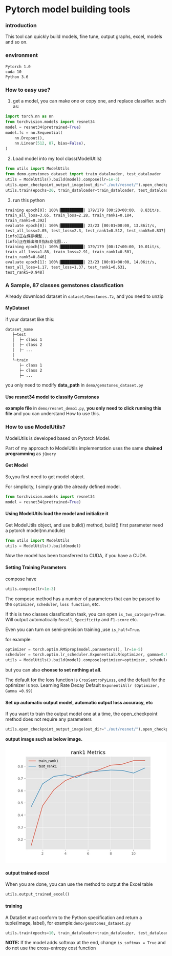 
# Pytorch model building tools

### introduction
This tool can quickly build models, fine tune, output graphs, excel, models and so on.

### environment
```
Pytorch 1.0
cuda 10
Python 3.6
```
### How to easy use?

1.  get a model, you can make one or copy one, and replace classifier. such as:
```python
import torch.nn as nn
from torchvision.models import resnet34
model = resnet34(pretrained=True)
model.fc = nn.Sequential(
    nn.Dropout(),
    nn.Linear(512, 87, bias=False),
)
```

2.  Load model into my tool class(ModelUtils)
```python
from utils import ModelUtils
from demo.gemstones_dataset import train_dataloader, test_dataloader
utils = ModelUtils().build(model).compose(lr=1e-3)
utils.open_checkpoint_output_image(out_dir="./out/resnet/").open_checkpoint(only_best=True)
utils.train(epochs=20, train_dataloader=train_dataloader, test_dataloader=test_dataloader)
```

3.  run this python 
``` console
training epoch[0]: 100%|██████████| 179/179 [00:20<00:00,  8.83it/s, train_all_loss=3.65, train_loss=2.28, train_rank1=0.184, train_rank5=0.392]
evaluate epoch[0]: 100%|██████████| 23/23 [00:01<00:00, 13.86it/s, test_all_loss=2.05, test_loss=2.3, test_rank1=0.512, test_rank5=0.837]
[info]正在保存模型...
[info]正在输出相关指标变化图...
training epoch[1]: 100%|██████████| 179/179 [00:17<00:00, 10.01it/s, train_all_loss=1.88, train_loss=2.91, train_rank1=0.501, train_rank5=0.846]
evaluate epoch[1]: 100%|██████████| 23/23 [00:01<00:00, 14.06it/s, test_all_loss=1.17, test_loss=1.37, test_rank1=0.631, test_rank5=0.948]
```

### A Sample, 87 classes gemstones classfication
Already dowmload dataset in ```dataset/Gemstones.7z```, and you need to unzip

#### MyDataset
if your dataset like this:
```
dataset_name
   ├─test
   │  ├─ class 1
   │  ├─ class 2
   │  ├─ ...
   │
   └─train
      ├─ class 1
      ├─ class 2
      ├─ ...
```
you only need to modify **data_path** in ```demo/gemstones_dataset.py```

#### Use resnet34 model to classify Gemstones
**example file** in ```demo/resnet_demo1.py```,
**you only need to click running this file** and you can understand How to use this.



### How to use ModelUtils?
ModelUtils is developed based on Pytorch Model.

Part of my approach to ModelUtils implementation uses the same **chained programming** as ```jQuery```

#### Get Model
So,you first need to get model object.

For simplicity, I simply grab the already defined model.

```python
from torchvision.models import resnet34
model = resnet34(pretrained=True)
```

#### Using ModelUtils load the model and initialize it
Get ModelUtils object, and use build() method, 
build() first parameter need a pytorch model(nn.module)
```python
from utils import ModelUtils
utils = ModelUtils().build(model)
```
Now the model has been transferred to CUDA, if you have a CUDA.

#### Setting Training Parameters
compose have 
```python
utils.compose(lr=1e-3)
```
The compose method has a number of parameters that can be passed to the `optimizer`, `scheduler`, 
`loss function`, etc. 

If this is two classes classfication task, you can open `is_two_category=True`.
Will output automatically `Recall`, `Specificity` and `F1-score` etc.

Even you can turn on semi-precision training ,use `is_half=True`.

for example:
```python
optimizer = torch.optim.RMSprop(model.parameters(), lr=1e-5)
scheduler = torch.optim.lr_scheduler.ExponentialLR(optimizer, gamma=0.95)
utils = ModelUtils().build(model).compose(optimizer=optimizer, scheduler=scheduler,is_two_category=True)
```

but you can also **choose to set nothing at all**. 

The default for the loss function is `CrosSentroPyLoss`, 
and the default for the optimizer is `SGD`. 
Learning Rate Decay Default `ExponentiAllr (Optimizer, Gamma =0.99)`

#### Set up automatic output model, automatic output loss accuracy, etc
If you want to train the output model one at a time, the open_checkpoint method does not require any parameters
```python
utils.open_checkpoint_output_image(out_dir="./out/resnet/").open_checkpoint(only_best=True)
```
**output image such as below image.**
![IMAGE](./demo/out/resnet/rank1_Image.jpg)

#### output trained excel
When you are done, you can use the method to output the Excel table
```python
utils.output_trained_excel()
```

#### training
A DataSet must conform to the Python specification and return a  tuple(image, label), 
for example:```demo/gemstones_dataset.py```

```python
utils.train(epochs=10, train_dataloader=train_dataloader, test_dataloader=test_dataloader)
```

**NOTE:** If the model adds softmax at the end, 
change `is_softmax = True` and do not use the cross-entropy cost function












